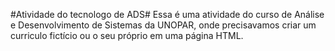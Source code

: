 #Atividade do tecnologo de ADS#
Essa é uma atividade do curso de Análise e Desenvolvimento de Sistemas da UNOPAR, onde precisavamos criar um curriculo fictício ou o seu próprio em uma página HTML.
